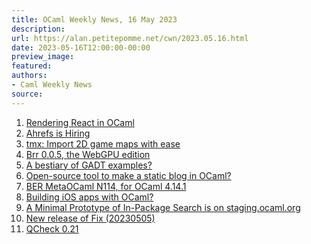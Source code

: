 ```yaml
---
title: OCaml Weekly News, 16 May 2023
description:
url: https://alan.petitepomme.net/cwn/2023.05.16.html
date: 2023-05-16T12:00:00-00:00
preview_image:
featured:
authors:
- Caml Weekly News
source:
---
```


<ol><li><a href="https://alan.petitepomme.net/cwn/2023.05.16.html#1">Rendering React in OCaml</a></li><li><a href="https://alan.petitepomme.net/cwn/2023.05.16.html#2">Ahrefs is Hiring</a></li><li><a href="https://alan.petitepomme.net/cwn/2023.05.16.html#3">tmx: Import 2D game maps with ease</a></li><li><a href="https://alan.petitepomme.net/cwn/2023.05.16.html#4">Brr 0.0.5, the WebGPU edition</a></li><li><a href="https://alan.petitepomme.net/cwn/2023.05.16.html#5">A bestiary of GADT examples?</a></li><li><a href="https://alan.petitepomme.net/cwn/2023.05.16.html#6">Open-source tool to make a static blog in OCaml?</a></li><li><a href="https://alan.petitepomme.net/cwn/2023.05.16.html#7">BER MetaOCaml N114, for OCaml 4.14.1</a></li><li><a href="https://alan.petitepomme.net/cwn/2023.05.16.html#8">Building iOS apps with OCaml?</a></li><li><a href="https://alan.petitepomme.net/cwn/2023.05.16.html#9">A Minimal Prototype of In-Package Search is on staging.ocaml.org</a></li><li><a href="https://alan.petitepomme.net/cwn/2023.05.16.html#10">New release of Fix (20230505)</a></li><li><a href="https://alan.petitepomme.net/cwn/2023.05.16.html#11">QCheck 0.21</a></li></ol>
